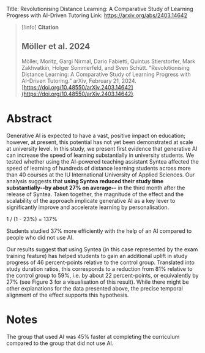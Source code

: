 Title: Revolutionising Distance Learning: A Comparative Study of Learning Progress with AI-Driven Tutoring
Link: https://arxiv.org/abs/2403.14642

> [!info] **Citation**
> ## Möller et al. 2024
>
> Möller, Moritz, Gargi Nirmal, Dario Fabietti, Quintus Stierstorfer, Mark Zakhvatkin, Holger Sommerfeld, and Sven Schütt. “Revolutionising Distance Learning: A Comparative Study of Learning Progress with AI-Driven Tutoring.” arXiv, February 21, 2024. [https://doi.org/10.48550/arXiv.2403.14642](https://doi.org/10.48550/arXiv.2403.14642).

# Abstract
 Generative AI is expected to have a vast, positive impact on education; however, at present, this potential has not yet been demonstrated at scale at university level. In this study, we present first evidence that generative AI can increase the speed of learning substantially in university students. We tested whether using the AI-powered teaching assistant Syntea affected the speed of learning of hundreds of distance learning students across more than 40 courses at the IU International University of Applied Sciences. Our analysis suggests that **using Syntea reduced their study time substantially--by about 27% on average--** in the third month after the release of Syntea. Taken together, the magnitude of the effect and the scalability of the approach implicate generative AI as a key lever to significantly improve and accelerate learning by personalisation.

1 / (1 - 23%) = 137%

Students studied 37% more efficiently with the help of an AI compared to people who did not use AI. 

Our results suggest that using Syntea (in this case represented by the exam training feature) has helped students to gain an additional uplift in study progress of 46 percent-points relative to the control group. Translated into study duration ratios, this corresponds to a reduction from 81% relative to the control group to 59%, i.e. by about 22 percent-points, or equivalently by 27% (see Figure 3 for a visualisation of this result). While there might be other explanations for the data presented above, the precise temporal alignment of the effect supports this hypothesis.

# Notes

The group that used AI was 45% faster at completing the curriculum compared to the group that did not use AI. 